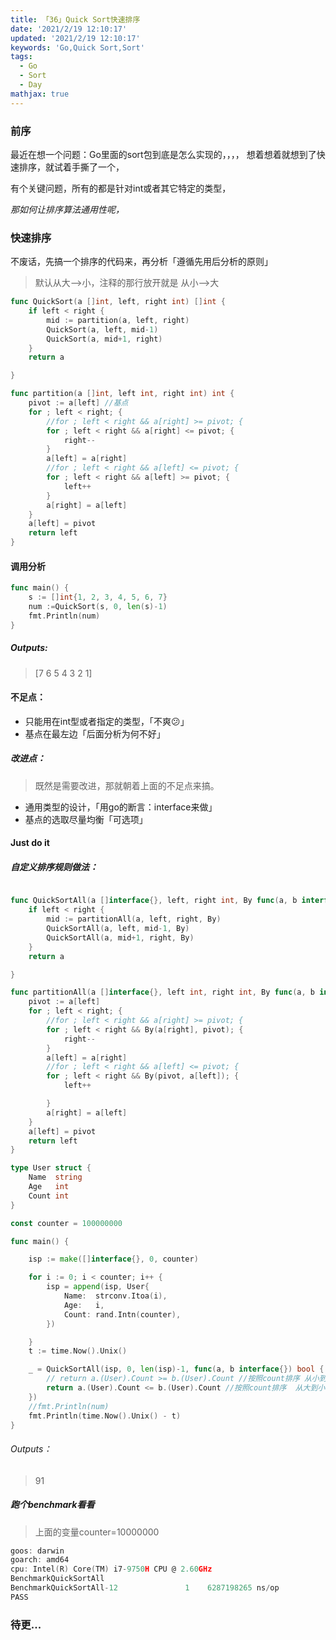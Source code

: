 ```yaml
---
title: 「36」Quick Sort快速排序
date: '2021/2/19 12:10:17'
updated: '2021/2/19 12:10:17'
keywords: 'Go,Quick Sort,Sort'
tags:
  - Go
  - Sort
  - Day
mathjax: true
---
```



### 前序
最近在想一个问题：Go里面的sort包到底是怎么实现的，，，，
想着想着就想到了快速排序，就试着手撕了一个，

有个关键问题，所有的都是针对int或者其它特定的类型，

*那如何让排序算法通用性呢，*

<!--more-->

### 快速排序

不废话，先搞一个排序的代码来，再分析「遵循先用后分析的原则」

>默认从大-->小，注释的那行放开就是 从小-->大

```go
func QuickSort(a []int, left, right int) []int {
	if left < right {
		mid := partition(a, left, right)
		QuickSort(a, left, mid-1)
		QuickSort(a, mid+1, right)
	}
	return a

}

func partition(a []int, left int, right int) int {
	pivot := a[left] //基点
	for ; left < right; {
		//for ; left < right && a[right] >= pivot; { 
		for ; left < right && a[right] <= pivot; {
			right--
		}
		a[left] = a[right]
		//for ; left < right && a[left] <= pivot; {
		for ; left < right && a[left] >= pivot; {
			left++
		}
		a[right] = a[left]
	}
	a[left] = pivot
	return left
}

```

#### 调用分析

```go
func main() {
	s := []int{1, 2, 3, 4, 5, 6, 7}
	num :=QuickSort(s, 0, len(s)-1)
	fmt.Println(num)
}
```

##### Outputs:

>[7 6 5 4 3 2 1]

#### 不足点：

* 只能用在int型或者指定的类型，「不爽😕」
* 基点在最左边「后面分析为何不好」

##### 改进点：

>既然是需要改进，那就朝着上面的不足点来搞。
* 通用类型的设计，「用go的断言：interface来做」
* 基点的选取尽量均衡「可选项」

#### Just do it


##### 自定义排序规则做法：

```go

func QuickSortAll(a []interface{}, left, right int, By func(a, b interface{}) bool) []interface{} {
	if left < right {
		mid := partitionAll(a, left, right, By)
		QuickSortAll(a, left, mid-1, By)
		QuickSortAll(a, mid+1, right, By)
	}
	return a

}

func partitionAll(a []interface{}, left int, right int, By func(a, b interface{}) bool) int {
	pivot := a[left]
	for ; left < right; {
		//for ; left < right && a[right] >= pivot; {
		for ; left < right && By(a[right], pivot); {
			right--
		}
		a[left] = a[right]
		//for ; left < right && a[left] <= pivot; {
		for ; left < right && By(pivot, a[left]); {
			left++

		}
		a[right] = a[left]
	}
	a[left] = pivot
	return left
}

type User struct {
	Name  string
	Age   int
	Count int
}

const counter = 100000000

func main() {

	isp := make([]interface{}, 0, counter)

	for i := 0; i < counter; i++ {
		isp = append(isp, User{
			Name:  strconv.Itoa(i),
			Age:   i,
			Count: rand.Intn(counter),
		})

	}
	t := time.Now().Unix()

	_ = QuickSortAll(isp, 0, len(isp)-1, func(a, b interface{}) bool {
		// return a.(User).Count >= b.(User).Count //按照count排序 从小到大
        return a.(User).Count <= b.(User).Count //按照count排序  从大到小
	})
	//fmt.Println(num)
	fmt.Println(time.Now().Unix() - t)
}
```

###### Outputs：

>91

##### 跑个benchmark看看

> 上面的变量counter=10000000
```go
goos: darwin
goarch: amd64
cpu: Intel(R) Core(TM) i7-9750H CPU @ 2.60GHz
BenchmarkQuickSortAll
BenchmarkQuickSortAll-12    	       1	6287198265 ns/op
PASS
```

### 待更...